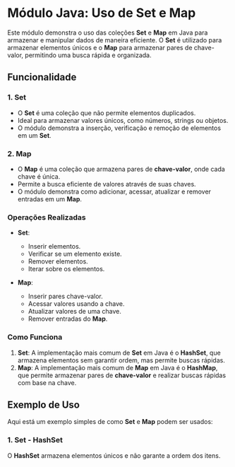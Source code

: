 # Módulo Java: Uso de Set e Map

Este módulo demonstra o uso das coleções **Set** e **Map** em Java para armazenar e manipular dados de maneira eficiente. O **Set** é utilizado para armazenar elementos únicos e o **Map** para armazenar pares de chave-valor, permitindo uma busca rápida e organizada.

## Funcionalidade

### 1. **Set**
- O **Set** é uma coleção que não permite elementos duplicados.
- Ideal para armazenar valores únicos, como números, strings ou objetos.
- O módulo demonstra a inserção, verificação e remoção de elementos em um **Set**.

### 2. **Map**
- O **Map** é uma coleção que armazena pares de **chave-valor**, onde cada chave é única.
- Permite a busca eficiente de valores através de suas chaves.
- O módulo demonstra como adicionar, acessar, atualizar e remover entradas em um **Map**.

### Operações Realizadas

- **Set**:
  - Inserir elementos.
  - Verificar se um elemento existe.
  - Remover elementos.
  - Iterar sobre os elementos.

- **Map**:
  - Inserir pares chave-valor.
  - Acessar valores usando a chave.
  - Atualizar valores de uma chave.
  - Remover entradas do **Map**.

### Como Funciona

1. **Set**: A implementação mais comum de **Set** em Java é o **HashSet**, que armazena elementos sem garantir ordem, mas permite buscas rápidas.
2. **Map**: A implementação mais comum de **Map** em Java é o **HashMap**, que permite armazenar pares de **chave-valor** e realizar buscas rápidas com base na chave.

## Exemplo de Uso

Aqui está um exemplo simples de como **Set** e **Map** podem ser usados:

### 1. **Set - HashSet**
O **HashSet** armazena elementos únicos e não garante a ordem dos itens.

